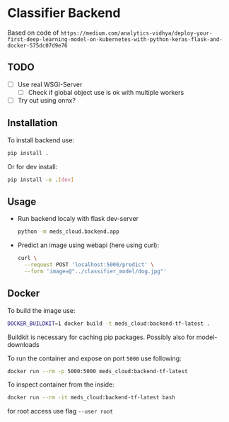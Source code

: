 # Classifier Backend

Based on code of `https://medium.com/analytics-vidhya/deploy-your-first-deep-learning-model-on-kubernetes-with-python-keras-flask-and-docker-575dc07d9e76`

## TODO

- [ ] Use real WSGI-Server
  - [ ] Check if global object use is ok with multiple workers
- [ ] Try out using onnx?

## Installation

To install backend use:
```sh
pip install .
```

Or for dev install:
```sh
pip install -e .[dev]
```

## Usage

- Run backend localy with flask dev-server
  ```sh
  python -m meds_cloud.backend.app
  ```

- Predict an image using webapi (here using curl):
  ```sh
  curl \
    --request POST 'localhost:5000/predict' \
    --form 'image=@"../classifier_model/dog.jpg"'
  ```



## Docker

To build the image use:
```sh
DOCKER_BUILDKIT=1 docker build -t meds_cloud:backend-tf-latest .
```

Buildkit is necessary for caching pip packages. Possibly also for model-downloads

To run the container and expose on port `5000` use following:
```sh
docker run --rm -p 5000:5000 meds_cloud:backend-tf-latest
```

To inspect container from the inside:
```sh
docker run --rm -it meds_cloud:backend-tf-latest bash
```

for root access use flag `--user root`
